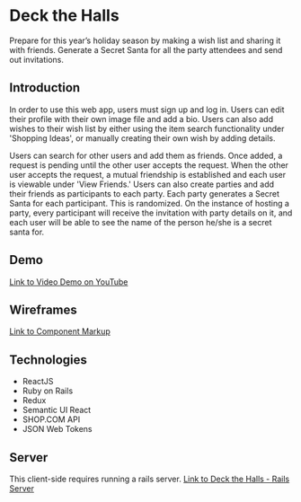 # Deck the Halls

Prepare for this year’s holiday season by making a wish list and sharing it with friends. Generate a Secret Santa for all the party attendees and send out invitations.

## Introduction

In order to use this web app, users must sign up and log in. Users can edit their profile with their own image file and add a bio. Users can also add wishes to their wish list by either using the item search functionality under 'Shopping Ideas', or manually creating their own wish by adding details.

Users can search for other users and add them as friends. Once added, a request is pending until the other user accepts the request. When the other user accepts the request, a mutual friendship is established and each user is viewable under 'View Friends.' Users can also create parties and add their friends as participants to each party. Each party generates a Secret Santa for each participant. This is randomized. On the instance of hosting a party, every participant will receive the invitation with party details on it, and each user will be able to see the name of the person he/she is a secret santa for.

## Demo

[Link to Video Demo on YouTube](https://youtu.be/YbRbgzoubHI)

## Wireframes

[Link to Component Markup](https://www.dropbox.com/s/lknwk3ug2lxhwco/DeckTheHalls.pdf?dl=0)

## Technologies
* ReactJS
* Ruby on Rails
* Redux
* Semantic UI React
* SHOP.COM API
* JSON Web Tokens

## Server

This client-side requires running a rails server.
[Link to Deck the Halls - Rails Server](https://github.com/yuralala8/deck-the-halls-back-end)